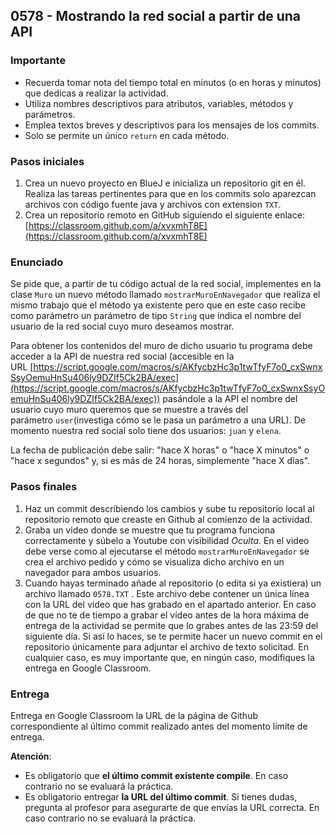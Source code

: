 ## 0578 - Mostrando la red social a partir de una API

### **Importante**

- Recuerda tomar nota del tiempo total en minutos (o en horas y minutos) que dedicas a realizar la actividad.
- Utiliza nombres descriptivos para atributos, variables, métodos y parámetros.
- Emplea textos breves y descriptivos para los mensajes de los commits.
- Solo se permite un único `return` en cada método.

### Pasos iniciales

1. Crea un nuevo proyecto en BlueJ e inicializa un repositorio git en él. Realiza las tareas pertinentes para que en los commits solo aparezcan archivos con código fuente java y archivos con extension `TXT`.
2. Crea un repositorio remoto en GitHub siguiendo el siguiente enlace:
[https://classroom.github.com/a/xvxmhT8E](https://classroom.github.com/a/xvxmhT8E)

### Enunciado

Se pide que, a partir de tu código actual de la red social, implementes en la clase `Muro` un nuevo método llamado `mostrarMuroEnNavegador` que realiza el mismo trabajo que el método ya existente pero que en este caso recibe como parámetro un parámetro de tipo `String` que indica el nombre del usuario de la red social cuyo muro deseamos mostrar. 

Para obtener los contenidos del muro de dicho usuario tu programa debe acceder a la API de nuestra red social (accesible en la URL [https://script.google.com/macros/s/AKfycbzHc3p1twTfyF7o0_cxSwnxSsyOemuHnSu406ly9DZIf5Ck2BA/exec](https://script.google.com/macros/s/AKfycbzHc3p1twTfyF7o0_cxSwnxSsyOemuHnSu406ly9DZIf5Ck2BA/exec)) pasándole a la API el nombre del usuario cuyo muro queremos que se muestre a través del parámetro `user`(investiga cómo se le pasa un parámetro a una URL). De momento nuestra red social solo tiene dos usuarios: `juan` y `elena`.

La fecha de publicación debe salir: "hace X horas" o "hace X minutos" o "hace x segundos" y, si es más de 24 horas, simplemente "hace X días".

### Pasos finales

1. Haz un commit describiendo los cambios y sube tu repositorio local al repositorio remoto que creaste en Github al comienzo de la actividad.
2. Graba un video donde se muestre que tu programa funciona correctamente y súbelo a Youtube con visibilidad *Oculta.* En el video debe verse como al ejecutarse el método `mostrarMuroEnNavegador` se crea el archivo pedido y cómo se visualiza dicho archivo en un navegador para ambos usuarios.
3. Cuando hayas terminado añade al repositorio (o edita si ya existiera) un archivo llamado `0578.TXT` . Este archivo debe contener un única línea con la URL del vídeo que has grabado en el apartado anterior. En caso de que no te de tiempo a grabar el vídeo antes de la hora máxima de entrega de la actividad se permite que lo grabes antes de las 23:59 del siguiente día. Si así lo haces, se te permite hacer un nuevo commit en el repositorio únicamente para adjuntar el archivo de texto solicitad. En cualquier caso, es muy importante que, en ningún caso, modifiques la entrega en Google Classroom.

### Entrega

Entrega en Google Classroom la URL de la página de Github correspondiente al último commit realizado antes del momento límite de entrega. 

**Atención**:

- Es obligatorio que **el último commit existente compile**. En caso contrario no se evaluará la práctica.
- Es obligatorio entregar **la URL del último commit**. Si tienes dudas, pregunta al profesor para asegurarte de que envías la URL correcta. En caso contrario no se evaluará la práctica.
